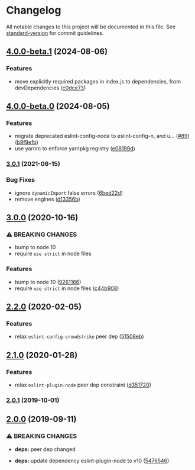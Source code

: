 # Changelog

All notable changes to this project will be documented in this file. See [standard-version](https://github.com/conventional-changelog/standard-version) for commit guidelines.

## [4.0.0-beta.1](https://github.com/CrowdStrike/eslint-config-crowdstrike-node/compare/v4.0.0-beta.0...v4.0.0-beta.1) (2024-08-06)


### Features

* move explicitly required packages in index.js to dependencies, from devDependencies ([c0dce73](https://github.com/CrowdStrike/eslint-config-crowdstrike-node/commit/c0dce73e46203e09e36212e57c5df298e078a467))

## [4.0.0-beta.0](https://github.com/CrowdStrike/eslint-config-crowdstrike-node/compare/v3.0.1...v4.0.0-beta.0) (2024-08-05)


### Features

* migrate deprecated eslint-config-node to eslint-config-n, and u… ([#89](https://github.com/CrowdStrike/eslint-config-crowdstrike-node/issues/89)) ([b9f9efb](https://github.com/CrowdStrike/eslint-config-crowdstrike-node/commit/b9f9efbb58716c3bef14d6290867caa31254caba))
* use yarnrc to enforce yarnpkg registry ([e08199d](https://github.com/CrowdStrike/eslint-config-crowdstrike-node/commit/e08199df33b13e4cf8927405b9be5d9c0f718cad))

### [3.0.1](https://github.com/CrowdStrike/eslint-config-crowdstrike-node/compare/v3.0.0...v3.0.1) (2021-06-15)


### Bug Fixes

* ignore `dynamicImport` false errors ([6bed22d](https://github.com/CrowdStrike/eslint-config-crowdstrike-node/commit/6bed22d0c0452808374fa0dc69d3659a14b48e32))
* remove engines ([d13356b](https://github.com/CrowdStrike/eslint-config-crowdstrike-node/commit/d13356b7fec89e47f92127d8d3f89547a22600c1))

## [3.0.0](https://github.com/CrowdStrike/eslint-config-crowdstrike-node/compare/v2.2.0...v3.0.0) (2020-10-16)


### ⚠ BREAKING CHANGES

* bump to node 10
* require `use strict` in node files

### Features

* bump to node 10 ([9261166](https://github.com/CrowdStrike/eslint-config-crowdstrike-node/commit/9261166b7ff15b0f6077c806f856f85c5e5c583e))
* require `use strict` in node files ([c44b908](https://github.com/CrowdStrike/eslint-config-crowdstrike-node/commit/c44b908381ecd9186b53f640235850803fca9c6a))

## [2.2.0](https://github.com/CrowdStrike/eslint-config-crowdstrike-node/compare/v2.1.0...v2.2.0) (2020-02-05)


### Features

* relax `eslint-config-crowdstrike` peer dep ([51508eb](https://github.com/CrowdStrike/eslint-config-crowdstrike-node/commit/51508eb7b7fc8e90be908b3242feb7402785cae4))

## [2.1.0](https://github.com/CrowdStrike/eslint-config-crowdstrike-node/compare/v2.0.1...v2.1.0) (2020-01-28)


### Features

* relax `eslint-plugin-node` peer dep constraint ([d351720](https://github.com/CrowdStrike/eslint-config-crowdstrike-node/commit/d351720e3ea2a65c3f7ed522581ffa3f008c7fb0))

### [2.0.1](https://github.com/CrowdStrike/eslint-config-crowdstrike-node/compare/v2.0.0...v2.0.1) (2019-10-01)

## [2.0.0](https://github.com/CrowdStrike/eslint-config-crowdstrike-node/compare/v1.0.0...v2.0.0) (2019-09-11)


### ⚠ BREAKING CHANGES

* **deps:** peer dep changed

* **deps:** update dependency eslint-plugin-node to v10 ([5476546](https://github.com/CrowdStrike/eslint-config-crowdstrike-node/commit/5476546))
